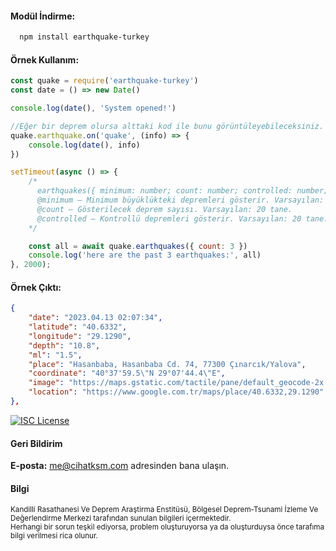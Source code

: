 #### Modül İndirme:

```bash
  npm install earthquake-turkey
```

#### Örnek Kullanım:
```js
const quake = require('earthquake-turkey')
const date = () => new Date()

console.log(date(), 'System opened!')

//Eğer bir deprem olursa alttaki kod ile bunu görüntüleyebileceksiniz.
quake.earthquake.on('quake', (info) => {
    console.log(date(), info)
})

setTimeout(async () => {
    /*
      earthquakes({ minimum: number; count: number; controlled: number; })
      @minimum — Minimum büyüklükteki depremleri gösterir. Varsayılan: 0 ve üzeri.
      @count — Gösterilecek deprem sayısı. Varsayılan: 20 tane.
      @controlled — Kontrollü depremleri gösterir. Varsayılan: 20 tane.
    */

    const all = await quake.earthquakes({ count: 3 })
    console.log('here are the past 3 earthquakes:', all)
}, 2000);
```

#### Örnek Çıktı:
```json
{
    "date": "2023.04.13 02:07:34",
    "latitude": "40.6332",
    "longitude": "29.1290",
    "depth": "10.8",
    "ml": "1.5",
    "place": "Hasanbaba, Hasanbaba Cd. 74, 77300 Çınarcık/Yalova",
    "coordinate": "40°37'59.5\"N 29°07'44.4\"E",
    "image": "https://maps.gstatic.com/tactile/pane/default_geocode-2x.png",
    "location": "https://www.google.com.tr/maps/place/40.6332,29.1290"
},
```

[![ISC License](https://img.shields.io/badge/License-ISC-green.svg)](https://choosealicense.com/licenses/isc/)

#### Geri Bildirim

**E-posta:** me@cihatksm.com adresinden bana ulaşın.

#### Bilgi

<small>
Kandi̇lli̇ Rasathanesi̇ Ve Deprem Araştirma Ensti̇tüsü, Bölgesel Deprem-Tsunami̇ İzleme Ve Değerlendi̇rme Merkezi̇ tarafından sunulan bilgileri içermektedir.
<br>
Herhangi bir sorun teşkil ediyorsa, problem oluşturuyorsa ya da oluşturduysa önce tarafıma bilgi verilmesi rica olunur.
</small>